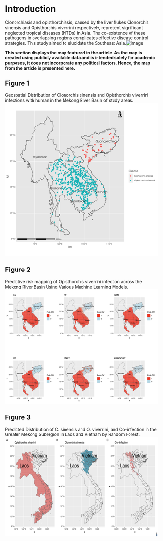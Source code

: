 # Introduction 
Clonorchiasis and opisthorchiasis, caused by the liver flukes Clonorchis sinensis and Opisthorchis viverrini respectively, represent significant neglected tropical diseases (NTDs) in Asia. The co-existence of these pathogens in overlapping regions complicates effective disease control strategies. This study aimed to elucidate the  Southeast Asia.![image](https://github.com/jamesjin63/Liver_fluke/assets/16386940/e642fd30-7e34-47ea-b4bd-d5ea4e54e864)


**This section displays the map featured in the article. As the map is created using publicly available data and is intended solely for academic purposes, it does not incorporate any political factors. Hence, the map from the article is presented here.**

## Figure 1 
Geospatial Distribution of Clonorchis sinensis and Opisthorchis viverrini infections with human in the Mekong River Basin of study areas.
![image](https://github.com/jamesjin63/Liver_fluke/blob/main/Fig1.png)

## Figure 2
Predictive risk mapping of Opisthorchis viverrini infection across the Mekong River Basin Using Various Machine Learning Models.
![image](https://github.com/jamesjin63/Liver_fluke/blob/main/Fig2.png)

## Figure 3
 Predicted Distribution of C. sinensis and O. viverrini, and Co-infection in the Greater Mekong Subregion in Laos and Vietnam by Random Forest.
![image](https://github.com/jamesjin63/Liver_fluke/blob/main/Fig3.png)
